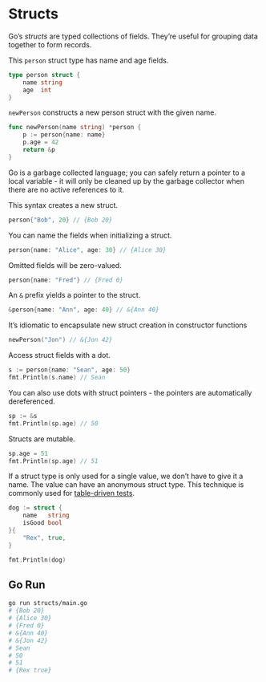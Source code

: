# Structs

Go’s _structs_ are typed collections of fields. They’re useful for grouping data together to form records.

This `person` struct type has name and age fields.

```go
type person struct {
    name string
    age  int
}
```

`newPerson` constructs a new person struct with the given name.

```go
func newPerson(name string) *person {
    p := person{name: name}
    p.age = 42
    return &p
}
```

Go is a garbage collected language; you can safely return a pointer to a local variable - it will only be cleaned up by the garbage collector when there are no active references to it.

This syntax creates a new struct.

```go
person{"Bob", 20} // {Bob 20}
```

You can name the fields when initializing a struct.

```go
person{name: "Alice", age: 30} // {Alice 30}
```

Omitted fields will be zero-valued.

```go
person{name: "Fred"} // {Fred 0}
```

An `&` prefix yields a pointer to the struct.

```go
&person{name: "Ann", age: 40} // &{Ann 40}
```

It’s idiomatic to encapsulate new struct creation in constructor functions

```go
newPerson("Jon") // &{Jon 42}
```

Access struct fields with a dot.

```go
s := person{name: "Sean", age: 50}
fmt.Println(s.name) // Sean
```

You can also use dots with struct pointers - the pointers are automatically dereferenced.

```go
sp := &s
fmt.Println(sp.age) // 50
```

Structs are mutable.

```go
sp.age = 51
fmt.Println(sp.age) // 51
```

If a struct type is only used for a single value, we don’t have to give it a name. The value can have an anonymous struct type. This technique is commonly used for [table-driven tests](https://gobyexample.com/testing-and-benchmarking).

```go
dog := struct {
    name   string
    isGood bool
}{
    "Rex", true,
}

fmt.Println(dog)
```

## Go Run

```sh
go run structs/main.go
# {Bob 20}
# {Alice 30}
# {Fred 0}
# &{Ann 40}
# &{Jon 42}
# Sean
# 50
# 51
# {Rex true}
```
